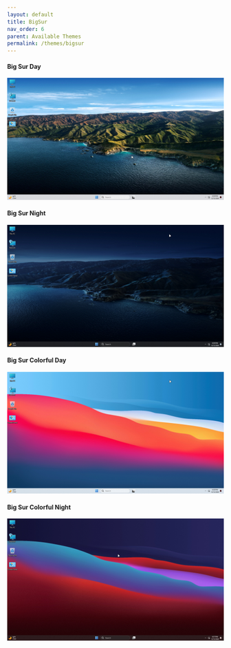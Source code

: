 ```yaml
---
layout: default
title: BigSur
nav_order: 6
parent: Available Themes
permalink: /themes/bigsur
---
```


<h4>Big Sur Day</h4>
<img src="../assets/BigSur Day.png">
<h4>Big Sur Night</h4>
<img src="../assets/BigSur Night.png">
<h4>Big Sur Colorful Day</h4>
<img src="../assets/BigSur Colorful Day.png">
<h4>Big Sur Colorful Night</h4>
<img src="../assets/BigSur Colorful Night.png">
